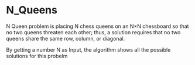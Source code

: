 # N_Queens

N Queen problem is placing N chess queens on an N×N chessboard so that no two queens threaten each other; thus, a solution requires that no two queens share the same row, column, or diagonal.


By getting a number N as Input, the algorithm shows all the possible solutions for this probelm 
